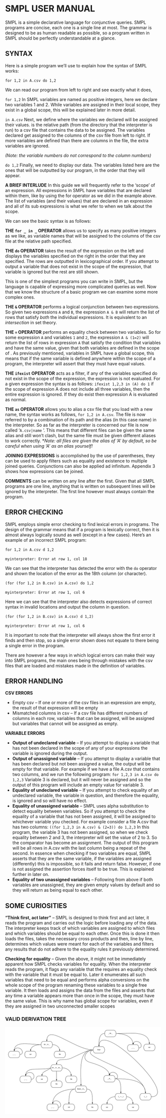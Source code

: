 # SMPL USER MANUAL 
SMPL is a simple declarative language for conjunctive queries. SMPL programs are concise, each one is a single line at most. The grammar is designed to be as human readable as possible, so a program written in SMPL should be perfectly understandable at a glance.
## SYNTAX
Here is a simple program we’ll use to explain how the syntax of SMPL works:

```
for 1,2 in A.csv do 1,2
```

We can read our program from left to right and see exactly what it does,

`for 1,2`  In SMPL variables are named as positive integers, here we declare two variables 1 and 2. While variables are assigned in their local scope, they exist in a global scope, this will be explained later in more detail.

`in A.csv`  Next, we define where the variables we declared will be assigned their values. is the relative path (from the directory that the interpreter is run) to a csv file that contains the data to be assigned. The variables declared get assigned to the columns of the csv file from left to right. If more variables are defined than there are columns in the file, the extra variables are ignored.

_(Note: the variable numbers do not correspond to the column numbers)_

`do 1,2`  Finally, we need to display our data. The variables listed here are the ones that will be outputted by our program, in the order that they will appear.

**A BRIEF INTERLUDE**
In this guide we will frequently refer to the ‘scope’ of an expression. All expressions in SMPL have variables that are declared within them, like by using the for operator as we did in the example above. The list of variables (and their values) that are declared in an expression and all of its sub expressions is what we refer to when we talk about the scope.

We can see the basic syntax is as follows:

**THE `for _ in _` OPERATOR** allows us to specify as many positive integers as we like, as variable names that will be assigned to the columns of the csv file at the relative path specified.

**THE `do` OPERATOR** takes the result of the expression on the left and displays the variables specified on the right in the order that they are specified. The rows are outputted in lexicographical order. If you attempt to output a variable that does not exist in the scope of the expression, that variable is ignored but the rest are still shown.

This is one of the simplest programs you can write in SMPL, but the language is capable of expressing more complicated queries as well. Now that we know the structure of a basic program we can examine some more complex ones.

**THE `&` OPERATOR** performs a logical conjunction between two expressions. So given two expressions `A` and `B`, the expression `A & B` will return the list of rows that satisfy *both* the individual expressions. It is equivalent to an *intersection* in set theory.

**THE `=` OPERATOR** performs an equality check between two variables. So for some expression `A` and variables `1` and `2`, the expression `A & (1=2)` will return the list of rows in expression `A` that satisfy the condition that variables and have the same value, given that both variables are defined in the scope of . As previously mentioned, variables in SMPL have a global scope, this means that if the same variable is defined anywhere within the scope of a program, the interpreter will assert that they must have equal values.

**THE `ifexist` OPERATOR** acts as a filter, if any of the variables specified do not exist in the scope of the expression, the expression is not evaluated. For a given expression the syntax is as follows: `ifexist 1,2,3 in (A) do 1` if the scope of expression A does not include all three variables, then the entire expression is ignored. If they do exist then expression A is evaluated as normal.

**THE `as` OPERATOR** allows you to alias a csv file that you load with a new name, the syntax works as follows, `for 1,2 in A.csv`. The file is now referred to by a combination of its path and the alias (in this case name) in the interpreter. So as far as the interpreter is concerned our file is now called ‘`A.csv|name` ’. This means that different files can be given the same alias and still won’t clash, but the same file must be given different aliases to work correctly. **Note: all files are given the alias of ‘A’ by default, so be careful when using ‘A’ as an alias yourself!*

**JOINING EXPRESSIONS** is accomplished by the use of parentheses, they can be used to apply filters such as equality and existence to multiple joined queries. Conjunctions can also be applied ad infinitum. Appendix 3 shows how expressions can be joined.

**COMMENTS** can be written on any line after the first. Given that all SMPL programs are one line, anything that is written on subsequent lines will be ignored by the interpreter. The first line however must always contain the program.

## ERROR CHECKING
SMPL employs simple error checking to find lexical errors in programs. The design of the grammar means that if a program is lexically correct, then it is almost always logically sound as well (except in a few cases). Here’s an example of an incorrect SMPL program:
```
for 1,2 in A.csv d 1,2
```
```
myinterpreter: Error at row 1, col 18
```
We can see that the interpreter has detected the error with the `do` operator and shown the location of the error as the 18th column (or character).
```
(for (for 1,2 in B.csv) in A.csv) do 1,2
```
```
myinterpreter: Error at row 1, col 6
```
Here we can see that the interpreter also detects expressions of correct syntax in invalid locations and output the column in question.
```
(for (for 1,2 in B.csv) in A.csv) d 1,2)
```
```
myinterpreter: Error at row 1, col 6
```
It is important to note that the interpreter will always show the first error it finds and then stop, so a single error shown does not equate to there being a single error in the program.

There are however a few ways in which logical errors can make their way into SMPL programs, the main ones being through mistakes with the csv files that are loaded and mistakes made in the definition of variables.
## ERROR HANDLING
**CSV ERRORS** 
 - Empty csv – If one or more of the csv files in an expression are empty, the result of that expression will be empty
 - Mismatched columns in csv – If a csv file has different numbers of columns in each row, variables that can be assigned, will be assigned but variables that cannot will be assigned as empty.

**VARIABLE ERRORS**
 - **Output of undeclared variable** – If you attempt to display a variable that has not been declared in the scope of any of your expressions the variable is ignored during the output.
 - **Output of unassigned variable** – If you attempt to display a variable that has been declared but not been assigned a value, the output will be empty for that variable. For example if we have a file A.csv that contains two columns, and we run the following program: `for 1,2,3 in A.csv do 1,2,3`
Variable 3 is declared, but it will never be assigned and so the output of this program will include an empty value for variable 3.
  - **Equality of undeclared variable** – If you attempt to check equality of an undeclared variable, the variable in question, and therefore the equality, is ignored and so will have no effect.
  - **Equality of unassigned variable** – SMPL uses alpha substitution to detect equality between variables. So if you attempt to check the equality of a variable that has not been assigned, it will be assigned to whichever variable you checked. For example consider a file A.csv that has two columns: `((for 1,2,3 in A.csv) & (2=3)) do 1,2,3`
In this program, the variable 3 has not been assigned, so when we check equality between 2 and 3, the interpreter will set the value of 2 to 3. So the comparator has become an assignment. The output of this program will be all rows in A.csv with the last column being a repeat of the second. In essence when checking if two variables are equal, SMPL asserts that they are the same variable, if the variables are assigned (differently) this is impossible, so it fails and return false. However, if one is not assigned the assertion forces itself to be true. This is explained further in later on.
 - **Equality of two unassigned variables** – Following from above if both variables are unassigned, they are given empty values by default and so they will return as being equal to each other.

## SOME CURIOSITIES
**“Think first, act later”** – SMPL is designed to think first and act later, it reads the program and carries out the logic before loading any of the data. The interpreter keeps track of which variables are assigned to which files and which variables should be equal to each other. Once this is done it then loads the files, takes the necessary cross products and then, line by line, determines which values were meant for each of the variables and filters any results that do not adhere to the equality rules it previously determined.

**Checking for equality** – Given the above, it might not be immediately apparent how SMPL checks variables for equality. When the interpreter reads the program, it flags any variable that the requires an equality check with the variable that it must be equal to. Later it enumerates all such variables that need to be equal and performs alpha conversions on the whole scope of the program renaming these variables to a single free variable. It then loads and assigns the data from the files and asserts that any time a variable appears more than once in the scope, they must have the same value. This is why name has global scope for variables, even if they are assigned in two unconnected smaller scopes

### VALID DERIVATION TREE
![Derivation Tree](https://raw.githubusercontent.com/harikulendran/SMPL/master/img/SMPL-grammar-tree.png "Derivation Tree")
